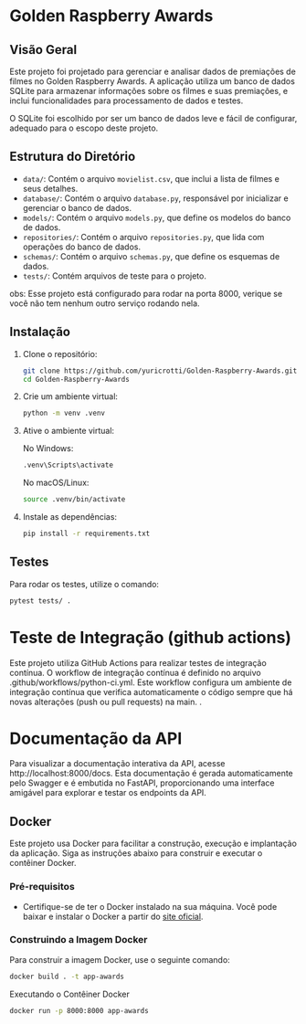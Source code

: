 # Golden Raspberry Awards

## Visão Geral

Este projeto foi projetado para gerenciar e analisar dados de premiações de filmes no Golden Raspberry Awards. A aplicação utiliza um banco de dados SQLite para armazenar informações sobre os filmes e suas premiações, e inclui funcionalidades para processamento de dados e testes.

O SQLite foi escolhido por ser um banco de dados leve e fácil de configurar, adequado para o escopo deste projeto.

## Estrutura do Diretório

* `data/`: Contém o arquivo `movielist.csv`, que inclui a lista de filmes e seus detalhes.
* `database/`: Contém o arquivo `database.py`, responsável por inicializar e gerenciar o banco de dados.
* `models/`: Contém o arquivo `models.py`, que define os modelos do banco de dados.
* `repositories/`: Contém o arquivo `repositories.py`, que lida com operações do banco de dados.
* `schemas/`: Contém o arquivo `schemas.py`, que define os esquemas de dados.
* `tests/`: Contém arquivos de teste para o projeto.

obs: Esse projeto está configurado para rodar na porta 8000, verique se você não tem nenhum outro serviço rodando nela. 
## Instalação

1. Clone o repositório:
   ```sh
   git clone https://github.com/yuricrotti/Golden-Raspberry-Awards.git
   cd Golden-Raspberry-Awards
   ```

2. Crie um ambiente virtual:
   ```sh
   python -m venv .venv
   ```

3. Ative o ambiente virtual:

    No Windows:
    ```sh
    .venv\Scripts\activate
    ```
    
    No macOS/Linux:
    ```sh
    source .venv/bin/activate
    ```

4. Instale as dependências:
    ```sh
    pip install -r requirements.txt
    ```

## Testes

Para rodar os testes, utilize o comando:
```sh
pytest tests/ . 
```

# Teste de Integração (github actions)

Este projeto utiliza GitHub Actions para realizar testes de integração contínua. O workflow de integração contínua é definido no arquivo .github/workflows/python-ci.yml.
Este workflow configura um ambiente de integração contínua que verifica automaticamente o código sempre que há novas alterações (push ou pull requests) na main. 
.

# Documentação da API
Para visualizar a documentação interativa da API, acesse http://localhost:8000/docs. 
Esta documentação é gerada automaticamente pelo Swagger e é embutida no FastAPI, proporcionando uma interface amigável para explorar e testar os endpoints da API.

## Docker

Este projeto usa Docker para facilitar a construção, execução e implantação da aplicação. Siga as instruções abaixo para construir e executar o contêiner Docker.

### Pré-requisitos

- Certifique-se de ter o Docker instalado na sua máquina. Você pode baixar e instalar o Docker a partir do [site oficial](https://www.docker.com/get-started).

### Construindo a Imagem Docker

Para construir a imagem Docker, use o seguinte comando:

```sh
docker build . -t app-awards
```

Executando o Contêiner Docker
```sh
docker run -p 8000:8000 app-awards
```
